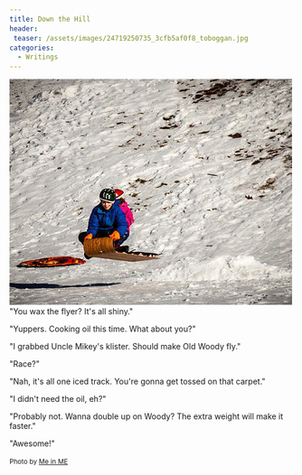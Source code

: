 ```yaml
---
title: Down the Hill
header:
 teaser: /assets/images/24719250735_3cfb5af0f8_toboggan.jpg
categories:
  - Writings
---
```

<img src="/assets/images/24719250735_3cfb5af0f8_toboggan.jpg">"You wax the flyer? It's all shiny."

"Yuppers. Cooking oil this time. What about you?"

"I grabbed Uncle Mikey's klister. Should make Old Woody fly."

"Race?"

"Nah, it's all one iced track. You're gonna get tossed on that carpet."

"I didn't need the oil, eh?"

"Probably not. Wanna double up on Woody? The extra weight will make it faster."

"Awesome!"

<small>Photo by <a href="http://www.flickr.com/photos/12357841@N02/24719250735">Me in ME</a></small>